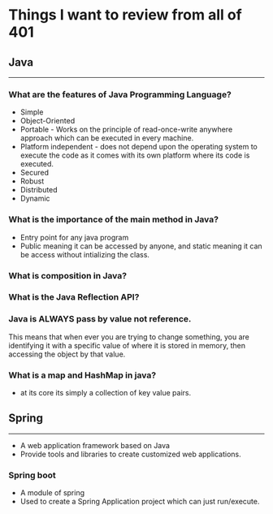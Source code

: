
# Things I want to review from all of 401

## Java

---

### What are the features of Java Programming Language?

- Simple
- Object-Oriented
- Portable - Works on the principle of read-once-write anywhere approach which can be executed in every machine.
- Platform independent - does not depend upon the operating system to execute the code as it comes with its own platform where its code is executed.
- Secured
- Robust
- Distributed
- Dynamic

### What is the importance of the main method in Java?

- Entry point for any java program
- Public meaning it can be accessed by anyone, and static meaning it can be access without intializing the class.


### What is composition in Java?

### What is the Java Reflection API?


### Java is ALWAYS pass by value not reference.

This means that when ever you are trying to change something, you are identifying it with a specific value of where it is stored in memory, then accessing the object by that value.

### What is a map and HashMap in java?

- at its core its simply a collection of key value pairs.




## Spring

---

- A web application framework based on Java
- Provide tools and libraries to create customized web applications.


### Spring boot

- A module of spring
- Used to create a Spring Application project which can just run/execute. 
